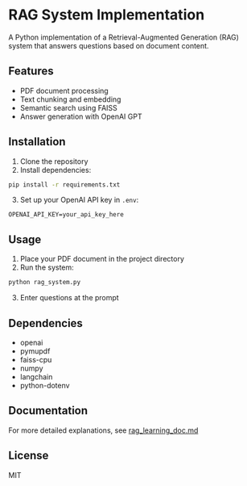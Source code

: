# RAG System Implementation

A Python implementation of a Retrieval-Augmented Generation (RAG) system that answers questions based on document content.

## Features
- PDF document processing
- Text chunking and embedding
- Semantic search using FAISS
- Answer generation with OpenAI GPT

## Installation

1. Clone the repository
2. Install dependencies:
```bash
pip install -r requirements.txt
```
3. Set up your OpenAI API key in `.env`:
```
OPENAI_API_KEY=your_api_key_here
```

## Usage

1. Place your PDF document in the project directory
2. Run the system:
```python
python rag_system.py
```
3. Enter questions at the prompt

## Dependencies
- openai
- pymupdf
- faiss-cpu
- numpy
- langchain
- python-dotenv

## Documentation
For more detailed explanations, see [rag_learning_doc.md](rag_learning_doc.md)

## License
MIT
